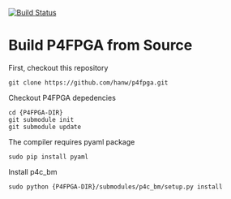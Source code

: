 [![Build Status](https://travis-ci.com/hanw/p4fpga.svg?token=QcAxzpNcQodXfewmHgNA&branch=master)](https://travis-ci.com/hanw/p4fpga)

# Build P4FPGA from Source

First, checkout this repository
```
git clone https://github.com/hanw/p4fpga.git
```


Checkout P4FPGA depedencies
```
cd {P4FPGA-DIR}
git submodule init
git submodule update
```

The compiler requires pyaml package
```
sudo pip install pyaml
```

Install p4c_bm
```
sudo python {P4FPGA-DIR}/submodules/p4c_bm/setup.py install
```
